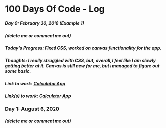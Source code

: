 # 100 Days Of Code - Log

##### Day 0: February 30, 2016 (Example 1)
##### (delete me or comment me out)

##### **Today's Progress**: Fixed CSS, worked on canvas functionality for the app.

##### **Thoughts:** I really struggled with CSS, but, overall, I feel like I am slowly getting better at it. Canvas is still new for me, but I managed to figure out some basic.

##### **Link to work:** [Calculator App](http://www.example.com)

##### **Link(s) to work**: [Calculator App](http://www.example.com)

### Day 1: August 6, 2020 
##### (delete me or comment me out)






